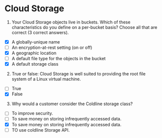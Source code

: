 # Cloud Storage

1. Your Cloud Storage objects live in buckets. Which of these characteristics do you define on a per-bucket basis? Choose all that are correct (3 correct answers).

- [X] A globally-unique name
- [ ] An encryption-at-rest setting (on or off)
- [X] A geographic location
- [ ] A default file type for the objects in the bucket
- [X] A default storage class

2. True or false: Cloud Storage is well suited to providing the root file system of a Linux virtual machine.

- [ ] True
- [X] False

3. Why would a customer consider the Coldline storage class?

- [ ] To improve security.
- [ ] To save money on storing infrequently accessed data.
- [X] To save money on storing infrequently accessed data.
- [ ] TO use coldline Storage API.
